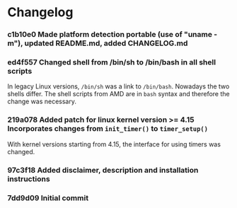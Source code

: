 # Changelog

### c1b10e0 Made platform detection portable (use of "uname -m"), updated README.md, added CHANGELOG.md

### ed4f557 Changed shell from /bin/sh to /bin/bash in all shell scripts

In legacy Linux versions, `/bin/sh` was a link to `/bin/bash`. Nowadays the
two shells differ. The shell scripts from AMD are in `bash` syntax and
therefore the change was necessary. 

### 219a078 Added patch for linux kernel version >= 4.15 Incorporates changes from `init_timer()` to `timer_setup()`

With kernel versions starting from 4.15, the interface for using timers was
changed.

### 97c3f18 Added disclaimer, description and installation instructions

### 7dd9d09 Initial commit
